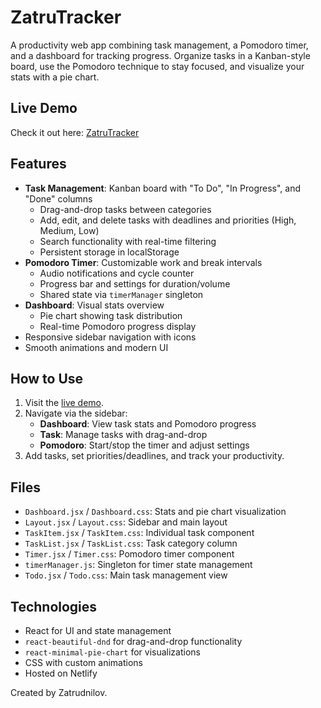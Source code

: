 # ZatruTracker

A productivity web app combining task management, a Pomodoro timer, and a dashboard for tracking progress. Organize tasks in a Kanban-style board, use the Pomodoro technique to stay focused, and visualize your stats with a pie chart.

## Live Demo
Check it out here: [ZatruTracker](https://zatrutracker.netlify.app)

## Features
- **Task Management**: Kanban board with "To Do", "In Progress", and "Done" columns
  - Drag-and-drop tasks between categories
  - Add, edit, and delete tasks with deadlines and priorities (High, Medium, Low)
  - Search functionality with real-time filtering
  - Persistent storage in localStorage
- **Pomodoro Timer**: Customizable work and break intervals
  - Audio notifications and cycle counter
  - Progress bar and settings for duration/volume
  - Shared state via `timerManager` singleton
- **Dashboard**: Visual stats overview
  - Pie chart showing task distribution
  - Real-time Pomodoro progress display
- Responsive sidebar navigation with icons
- Smooth animations and modern UI

## How to Use
1. Visit the [live demo](https://zatrutracker.netlify.app).
2. Navigate via the sidebar:
   - **Dashboard**: View task stats and Pomodoro progress
   - **Task**: Manage tasks with drag-and-drop
   - **Pomodoro**: Start/stop the timer and adjust settings
3. Add tasks, set priorities/deadlines, and track your productivity.

## Files
- `Dashboard.jsx` / `Dashboard.css`: Stats and pie chart visualization
- `Layout.jsx` / `Layout.css`: Sidebar and main layout
- `TaskItem.jsx` / `TaskItem.css`: Individual task component
- `TaskList.jsx` / `TaskList.css`: Task category column
- `Timer.jsx` / `Timer.css`: Pomodoro timer component
- `timerManager.js`: Singleton for timer state management
- `Todo.jsx` / `Todo.css`: Main task management view

## Technologies
- React for UI and state management
- `react-beautiful-dnd` for drag-and-drop functionality
- `react-minimal-pie-chart` for visualizations
- CSS with custom animations
- Hosted on Netlify

Created by Zatrudnilov.
